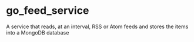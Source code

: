# go_feed_service
A service that reads, at an interval, RSS or Atom feeds and stores the items into a MongoDB database
